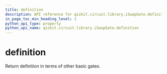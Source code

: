 ```yaml
---
title: definition
description: API reference for qiskit.circuit.library.iSwapGate.definition
in_page_toc_min_heading_level: 1
python_api_type: property
python_api_name: qiskit.circuit.library.iSwapGate.definition
---
```


# definition

Return definition in terms of other basic gates.

